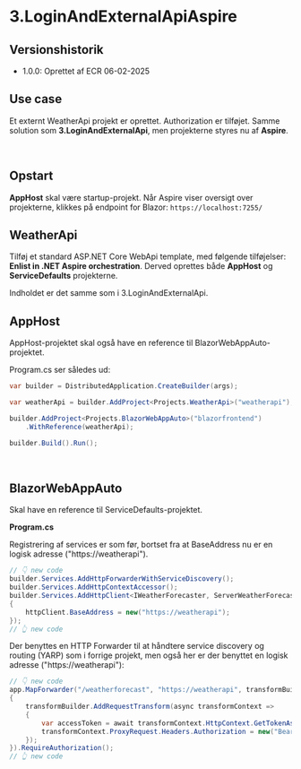 ﻿# 3.LoginAndExternalApiAspire

## Versionshistorik
- 1.0.0: Oprettet af ECR 06-02-2025
&nbsp;

## Use case
Et externt WeatherApi projekt er oprettet. Authorization er tilføjet. 
Samme solution som **3.LoginAndExternalApi**, men projekterne styres nu af **Aspire**.

&nbsp;

## Opstart
**AppHost** skal være startup-projekt. Når Aspire viser oversigt over projekterne, klikkes på endpoint for Blazor: `https://localhost:7255/`
&nbsp;


## WeatherApi

Tilføj et standard ASP.NET Core WebApi template, med følgende tilføjelser: **Enlist in .NET Aspire orchestration**.
Derved oprettes både **AppHost** og **ServiceDefaults** projekterne.

Indholdet er det samme som i 3.LoginAndExternalApi.
&nbsp;

## AppHost

AppHost-projektet skal også have en reference til BlazorWebAppAuto-projektet.

Program.cs ser således ud:
```csharp
var builder = DistributedApplication.CreateBuilder(args);

var weatherApi = builder.AddProject<Projects.WeatherApi>("weatherapi");

builder.AddProject<Projects.BlazorWebAppAuto>("blazorfrontend")
    .WithReference(weatherApi);

builder.Build().Run();
```
&nbsp;

## BlazorWebAppAuto

Skal have en reference til ServiceDefaults-projektet.
&nbsp;

**Program.cs**

Registrering af services er som før, bortset fra at BaseAddress nu er en logisk adresse ("https://weatherapi").

```csharp
// 👇 new code
builder.Services.AddHttpForwarderWithServiceDiscovery();
builder.Services.AddHttpContextAccessor();
builder.Services.AddHttpClient<IWeatherForecaster, ServerWeatherForecaster>(httpClient =>
{
    httpClient.BaseAddress = new("https://weatherapi");
});
// 👆 new code
```` 

Der benyttes en HTTP Forwarder til at håndtere service discovery og routing (YARP) som i forrige projekt, men
også her er der benyttet en logisk adresse ("https://weatherapi"): 
```csharp
// 👇 new code
app.MapForwarder("/weatherforecast", "https://weatherapi", transformBuilder =>
{
    transformBuilder.AddRequestTransform(async transformContext =>
    {
        var accessToken = await transformContext.HttpContext.GetTokenAsync("access_token");
        transformContext.ProxyRequest.Headers.Authorization = new("Bearer", accessToken);
    });
}).RequireAuthorization();
// 👆 new code
```




